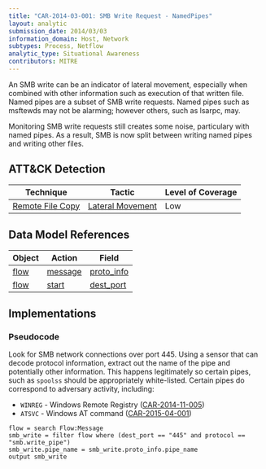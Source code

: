 ```yaml
---
title: "CAR-2014-03-001: SMB Write Request - NamedPipes"
layout: analytic
submission_date: 2014/03/03
information_domain: Host, Network
subtypes: Process, Netflow
analytic_type: Situational Awareness
contributors: MITRE
---
```


An SMB write can be an indicator of lateral movement, especially when combined with other information such as execution of that written file. Named pipes are a subset of SMB write requests. Named pipes such as msftewds may not be alarming; however others, such as lsarpc, may.

Monitoring SMB write requests still creates some noise, particulary with named pipes. As a result, SMB is now split between writing named pipes and writing other files.

## ATT&CK Detection

|Technique |Tactic |Level of Coverage |
|---|---|---|
|[Remote File Copy](https://attack.mitre.org/techniques/T1105/)|[Lateral Movement](https://attack.mitre.org/tactics/TA0008/)|Low|

## Data Model References

|Object|Action|Field|
|---|---|---|
|[flow](/data_model/flow) | [message](/data_model/flow#message) | [proto_info](/data_model/flow#proto_info) |
|[flow](/data_model/flow) | [start](/data_model/flow#start) | [dest_port](/data_model/flow#dest_port) |


## Implementations

### Pseudocode

Look for SMB network connections over port 445. Using a sensor that can decode protocol information, extract out the name of the pipe and potentially other information. This happens legitimately so certain pipes, such as `spoolss` should be appropriately white-listed. Certain pipes do correspond to adversary activity, including:

* `WINREG` - Windows Remote Registry ([CAR-2014-11-005](CAR-2014-11-005))
* `ATSVC` - Windows AT command ([CAR-2015-04-001](CAR-2015-04-001))


```
flow = search Flow:Message
smb_write = filter flow where (dest_port == "445" and protocol == "smb.write_pipe")
smb_write.pipe_name = smb_write.proto_info.pipe_name
output smb_write
```


